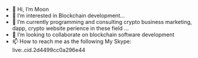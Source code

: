- 👋 Hi, I’m Moon
- 👀 I’m interested in Blockchain development...
- 🌱 I’m currently programming and consulting crypto business marketing, dapp, crypto website perience in these field ...
- 💞️ I’m looking to collaborate on blockchain software development
- 📫 How to reach me as the following
       My Skype: live:.cid.2d4499cc0a296e44

<!---
GoMoon21/GoMoon21 is a ✨ special ✨ repository because its `README.md` (this file) appears on your GitHub profile.
You can click the Preview link to take a look at your changes.
--->
